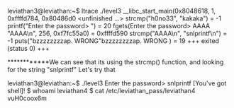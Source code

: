 leviathan3@leviathan:~$ ltrace ./level3
__libc_start_main(0x8048618, 1, 0xffffd784, 0x80486d0 <unfinished ...>
strcmp("h0no33", "kakaka")                              = -1
printf("Enter the password> ")                          = 20
fgets(Enter the password> AAAA
"AAAA\n", 256, 0xf7fc55a0)                        = 0xffffd590
strcmp("AAAA\n", "snlprintf\n")                         = -1
puts("bzzzzzzzzap. WRONG"bzzzzzzzzap. WRONG
)                              = 19
+++ exited (status 0) +++

************We can see that its using the strcmp() function, and looking for the string "snlprintf"   Let's try that

leviathan3@leviathan:~$ ./level3
Enter the password> snlprintf
[You've got shell]!
$ whoami
leviathan4
$ cat /etc/leviathan_pass/leviathan4
vuH0coox6m